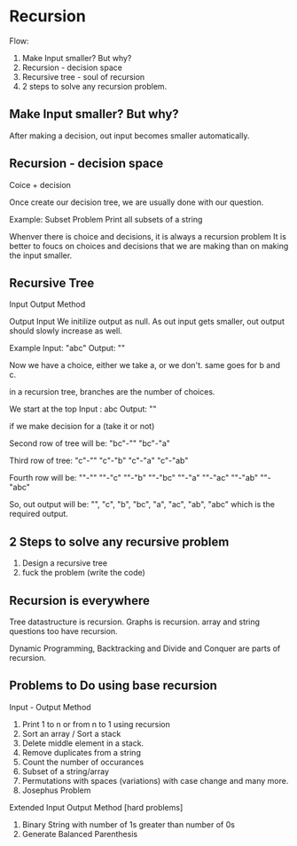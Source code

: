 # Recursion 

Flow:
1. Make Input smaller? But why?
2. Recursion - decision space
3. Recursive tree - soul of recursion
4. 2 steps to solve any recursion problem.

## Make Input smaller? But why?
After making a decision, out input becomes smaller automatically.

## Recursion - decision space
Coice + decision

Once create our decision tree, we are usually done with our question.

Example: Subset Problem
Print all subsets of a string

Whenver there is choice and decisions, it is always a recursion problem
It is better to foucs on choices and decisions that we are making than on making the input smaller.

## Recursive Tree
Input Output Method

Output Input
We initilize output as null.
As out input gets smaller, out output should slowly increase as well.

Example
Input: "abc"
Output: ""

Now we have a choice, either we take a, or we don't.
same goes for b and c.

in a recursion tree, branches are the number of choices.

We start at the top
Input : abc Output: ""

if we make decision for a (take it or not)

Second row of tree will be:
"bc"-""    "bc"-"a"

Third row of tree:
"c"-""  "c"-"b" "c"-"a" "c"-"ab"

Fourth row will be:
""-"" ""-"c" ""-"b" ""-"bc" ""-"a" ""-"ac"  ""-"ab" ""-"abc"

So, out output will be:
"", "c", "b", "bc", "a", "ac", "ab", "abc"
which is the required output.


## 2 Steps to solve any recursive problem
1. Design a recursive tree
2. fuck the problem (write the code)


## Recursion is everywhere
Tree datastructure is recursion.
Graphs is recursion.
array and string questions too have recursion.

Dynamic Programming, Backtracking and Divide and Conquer are parts of recursion.

## Problems to Do using base recursion
Input - Output Method
1. Print 1 to n or from n to 1 using recursion
2. Sort an array / Sort a stack
3. Delete middle element in a stack.
4. Remove duplicates from a string
5. Count the number of occurances
6. Subset of a string/array
7. Permutations with spaces (variations)
    with case change and many more.
8. Josephus Problem

Extended Input Output Method [hard problems]
1. Binary String with number of 1s greater than number of 0s
2. Generate Balanced Parenthesis

